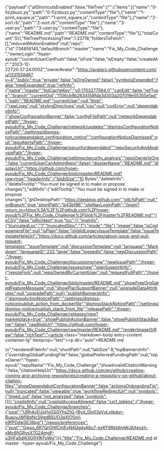 {"payload":{"allShortcutsEnabled":false,"fileTree":{"":{"items":[{"name":"0-fizzbuzz.py","path":"0-fizzbuzz.py","contentType":"file"},{"name":"1-print_square.js","path":"1-print_square.js","contentType":"file"},{"name":"2-sort.rb","path":"2-sort.rb","contentType":"file"},{"name":"3-user.py","path":"3-user.py","contentType":"file"},{"name":"README.md","path":"README.md","contentType":"file"}],"totalCount":5}},"fileTreeProcessingTime":1.23718,"foldersToFetch":[],"reducedMotionEnabled":null,"repo":{"id":734858145,"defaultBranch":"master","name":"Fix_My_Code_Challenge","ownerLogin":"hyper-ayoub","currentUserCanPush":false,"isFork":false,"isEmpty":false,"createdAt":"2023-12-22T20:37:24.000Z","ownerAvatar":"https://avatars.githubusercontent.com/u/133155846?v=4","public":true,"private":false,"isOrgOwned":false},"symbolsExpanded":false,"treeExpanded":true,"refInfo":{"name":"master","listCacheKey":"v0:1703277584.0","canEdit":false,"refType":"branch","currentOid":"f106cb9b2634158fda3d303a207019e55355e1ad"},"path":"README.md","currentUser":null,"blob":{"rawLines":null,"stylingDirectives":null,"csv":null,"csvError":null,"dependabotInfo":{"showConfigurationBanner":false,"configFilePath":null,"networkDependabotPath":"/hyper-ayoub/Fix_My_Code_Challenge/network/updates","dismissConfigurationNoticePath":"/settings/dismiss-notice/dependabot_configuration_notice","configurationNoticeDismissed":null,"repoAlertsPath":"/hyper-ayoub/Fix_My_Code_Challenge/security/dependabot","repoSecurityAndAnalysisPath":"/hyper-ayoub/Fix_My_Code_Challenge/settings/security_analysis","repoOwnerIsOrg":false,"currentUserCanAdminRepo":false},"displayName":"README.md","displayUrl":"https://github.com/hyper-ayoub/Fix_My_Code_Challenge/blob/master/README.md?raw=true","headerInfo":{"blobSize":"10 Bytes","deleteInfo":{"deleteTooltip":"You must be signed in to make or propose changes"},"editInfo":{"editTooltip":"You must be signed in to make or propose changes"},"ghDesktopPath":"https://desktop.github.com","gitLfsPath":null,"onBranch":true,"shortPath":"b43bf86","siteNavLoginPath":"/login?return_to=https%3A%2F%2Fgithub.com%2Fhyper-ayoub%2FFix_My_Code_Challenge%2Fblob%2Fmaster%2FREADME.md","isCSV":false,"isRichtext":true,"toc":[],"lineInfo":{"truncatedLoc":"1","truncatedSloc":"1"},"mode":"file"},"image":false,"isCodeownersFile":null,"isPlain":false,"isValidLegacyIssueTemplate":false,"issueTemplateHelpUrl":"https://docs.github.com/articles/about-issue-and-pull-request-templates","issueTemplate":null,"discussionTemplate":null,"language":"Markdown","languageID":222,"large":false,"loggedIn":false,"newDiscussionPath":"/hyper-ayoub/Fix_My_Code_Challenge/discussions/new","newIssuePath":"/hyper-ayoub/Fix_My_Code_Challenge/issues/new","planSupportInfo":{"repoIsFork":null,"repoOwnedByCurrentUser":null,"requestFullPath":"/hyper-ayoub/Fix_My_Code_Challenge/blob/master/README.md","showFreeOrgGatedFeatureMessage":null,"showPlanSupportBanner":null,"upgradeDataAttributes":null,"upgradePath":null},"publishBannersInfo":{"dismissActionNoticePath":"/settings/dismiss-notice/publish_action_from_dockerfile","dismissStackNoticePath":"/settings/dismiss-notice/publish_stack_from_file","releasePath":"/hyper-ayoub/Fix_My_Code_Challenge/releases/new?marketplace=true","showPublishActionBanner":false,"showPublishStackBanner":false},"rawBlobUrl":"https://github.com/hyper-ayoub/Fix_My_Code_Challenge/raw/master/README.md","renderImageOrRaw":false,"richText":"<article class=\"markdown-body entry-content container-lg\" itemprop=\"text\"><p dir=\"auto\">README.md</p>\n</article>","renderedFileInfo":null,"shortPath":null,"tabSize":8,"topBannersInfo":{"overridingGlobalFundingFile":false,"globalPreferredFundingPath":null,"repoOwner":"hyper-ayoub","repoName":"Fix_My_Code_Challenge","showInvalidCitationWarning":false,"citationHelpUrl":"https://docs.github.com/en/github/creating-cloning-and-archiving-repositories/creating-a-repository-on-github/about-citation-files","showDependabotConfigurationBanner":false,"actionsOnboardingTip":null},"truncated":false,"viewable":true,"workflowRedirectUrl":null,"symbols":{"timed_out":false,"not_analyzed":false,"symbols":[]}},"copilotInfo":null,"copilotAccessAllowed":false,"csrf_tokens":{"/hyper-ayoub/Fix_My_Code_Challenge/branches":{"post":"URh4cEUsHyGSGYhsZtG-f8yd_0Io03sVvLxtkqjvr-BuauyJiM18qNcS9gdBSUO3aXIO5nil-e9fPDdwSE39pg"},"/repos/preferences":{"post":"Gwso_6R7QrOHfCmEvN4QgdyA6u7-ezKF6RktdjmWJAXeozh-xMv6fjGRysX7G24mgP-u3HFa5djKXGfH1KFpWg"}}},"title":"Fix_My_Code_Challenge/README.md at master · hyper-ayoub/Fix_My_Code_Challenge"}